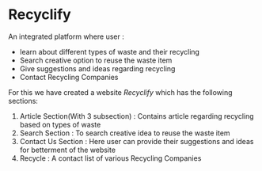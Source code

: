 # Recyclify
An integrated platform where user :
- learn about different types of waste and  their recycling
- Search creative option to reuse the waste item 
- Give suggestions and ideas regarding recycling 
- Contact Recycling Companies

For this we have created a website *Recyclify* which has the following sections: 
1. Article Section(With 3 subsection) : Contains article regarding recycling based on types of waste 
2. Search Section : To search creative idea to reuse the waste item
3. Contact Us Section : Here user can provide their suggestions and ideas for betterment of the website
4. Recycle : A contact list of various Recycling Companies
